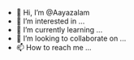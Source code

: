 - 👋 Hi, I’m @Aayazalam
- 👀 I’m interested in ...
- 🌱 I’m currently learning ...
- 💞️ I’m looking to collaborate on ...
- 📫 How to reach me ...

<!---
Aayazalam/Aayazalam is a ✨ special ✨ repository because its `README.md` (this file) appears on your GitHub profile.
You can click the Preview link to take a look at your changes.
--->
